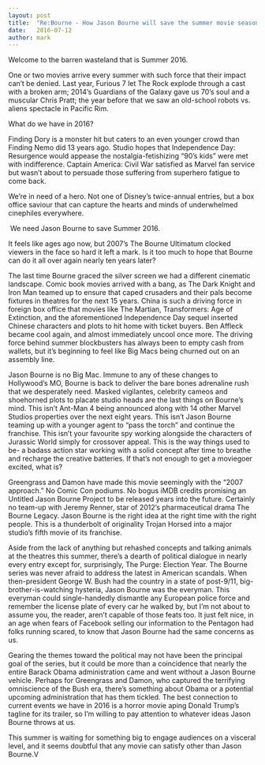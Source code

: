 ```yaml
---
layout: post
title:  "Re:Bourne - How Jason Bourne will save the summer movie season"
date:   2016-07-12
author: mark
---
```


Welcome to the barren wasteland that is Summer 2016.

 

One or two movies arrive every summer with such force that their impact can’t be denied. Last year, Furious 7 let The Rock explode through a cast with a broken arm; 2014’s Guardians of the Galaxy gave us 70’s soul and a muscular Chris Pratt; the year before that we saw an old-school robots vs. aliens spectacle in Pacific Rim.

 

What do we have in 2016?

 

Finding Dory is a monster hit but caters to an even younger crowd than Finding Nemo did 13 years ago. Studio hopes that Independence Day: Resurgence would appease the nostalgia-fetishizing “90’s kids” were met with indifference. Captain America: Civil War satisfied as Marvel fan service but wasn’t about to persuade those suffering from superhero fatigue to come back.

 

We’re in need of a hero. Not one of Disney’s twice-annual entries, but a box office saviour that can capture the hearts and minds of underwhelmed cinephiles everywhere.

 

 We need Jason Bourne to save Summer 2016.

 

It feels like ages ago now, but 2007’s The Bourne Ultimatum clocked viewers in the face so hard it left a mark. Is it too much to hope that Bourne can do it all over again nearly ten years later?

 

The last time Bourne graced the silver screen we had a different cinematic landscape. Comic book movies arrived with a bang, as The Dark Knight and Iron Man teamed up to ensure that caped crusaders and their pals become fixtures in theatres for the next 15 years. China is such a driving force in foreign box office that movies like The Martian, Transformers: Age of Extinction, and the aforementioned Independence Day sequel inserted Chinese characters and plots to hit home with ticket buyers. Ben Affleck became cool again, and almost immediately uncool once more. The driving force behind summer blockbusters has always been to empty cash from wallets, but it’s beginning to feel like Big Macs being churned out on an assembly line.

 

Jason Bourne is no Big Mac. Immune to any of these changes to Hollywood’s MO, Bourne is back to deliver the bare bones adrenaline rush that we desperately need. Masked vigilantes, celebrity cameos and shoehorned plots to placate studio heads are the last things on Bourne’s mind. This isn’t Ant-Man 4 being announced along with 14 other Marvel Studios properties over the next eight years. This isn’t Jason Bourne teaming up with a younger agent to “pass the torch” and continue the franchise. This isn’t your favourite spy working alongside the characters of Jurassic World simply for crossover appeal. This is the way things used to be- a badass action star working with a solid concept after time to breathe and recharge the creative batteries. If that’s not enough to get a moviegoer excited, what is?

 

Greengrass and Damon have made this movie seemingly with the “2007 approach.” No Comic Con podiums. No bogus iMDB credits promising an Untitled Jason Bourne Project to be released years into the future. Certainly no team-up with Jeremy Renner, star of 2012’s pharmaceutical drama The Bourne Legacy. Jason Bourne is the right idea at the right time with the right people. This is a thunderbolt of originality Trojan Horsed into a major studio’s fifth movie of its franchise.

 

Aside from the lack of anything but rehashed concepts and talking animals at the theatres this summer, there’s a dearth of political dialogue in nearly every entry except for, surprisingly, The Purge: Election Year. The Bourne series was never afraid to address the latest in American scandals. When then-president George W. Bush had the country in a state of post-9/11, big-brother-is-watching hysteria, Jason Bourne was the everyman. This everyman could single-handedly dismantle any European police force and remember the license plate of every car he walked by, but I’m not about to assume you, the reader, aren’t capable of those feats too. It just felt nice, in an age when fears of Facebook selling our information to the Pentagon had folks running scared, to know that Jason Bourne had the same concerns as us.

 

Gearing the themes toward the political may not have been the principal goal of the series, but it could be more than a coincidence that nearly the entire Barack Obama administration came and went without a Jason Bourne vehicle. Perhaps for Greengrass and Damon, who captured the terrifying omniscience of the Bush era, there’s something about Obama or a potential upcoming administration that has them tickled. The best connection to current events we have in 2016 is a horror movie aping Donald Trump’s tagline for its trailer, so I’m willing to pay attention to whatever ideas Jason Bourne throws at us.

 

This summer is waiting for something big to engage audiences on a visceral level, and it seems doubtful that any movie can satisfy other than Jason Bourne.V
